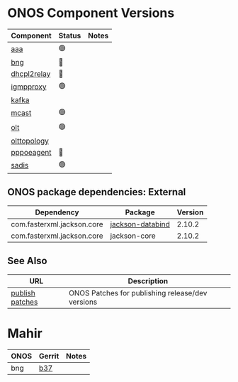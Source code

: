 ONOS Component Versions
=======================

| Component | Status | Notes |
| --------- | ------ | ----- |
| [aaa](aaa/README.md)                 | :green_circle: | |
| [bng](bng/README.md)                 | :hammer:       | |
| [dhcpl2relay](dhcpl2relay/README.md) | :hammer:       | |
| [igmpproxy](igmpproxy/README.md)     | :green_circle: | |
| [kafka](kafka-onos/README.md)        |                | |
| [mcast](mcast/README.md)             | :green_circle: | |
| [olt](olt/README.md)                 | :green_circle: | |
| [olttopology](olttopology/README.md) |                | |
| [pppoeagent](pppoeagent/README.md)   | :hammer:       | |
| [sadis](sadis/README.md)             | :green_circle: | |
 
## ONOS package dependencies: External
   
| Dependency | Package | Version |
| ---------- | ------- | --------|
| com.fasterxml.jackson.core | [jackson-databind](https://gerrit.opncord.org/plugins/gitiles/sadis/+/refs/heads/master/app/pom.xml#90) | 2.10.2 |     
| com.fasterxml.jackson.core | jackson-core             | 2.10.2 |     

## See Also

| URL | Description |
| --- | ----------- |
| [publish patches](https://gerrit.opencord.org/q/owner:do-not-reply%2540opennetworking.org) | ONOS Patches for publishing release/dev versions |


Mahir
=====

| ONOS | Gerrit | Notes |
| ---- | ------ | ----- |
| bng  | [b37](https://gerrit.opencord.org/c/bng/+/34990/1/pom.xml#b37) | |